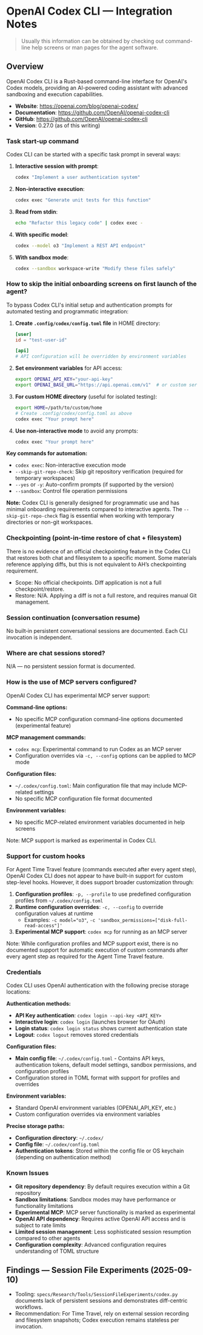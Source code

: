 # OpenAI Codex CLI — Integration Notes

> Usually this information can be obtained by checking out command-line help screens or man pages for the agent software.

## Overview

OpenAI Codex CLI is a Rust-based command-line interface for OpenAI's Codex models, providing an AI-powered coding assistant with advanced sandboxing and execution capabilities.

- **Website**: <https://openai.com/blog/openai-codex/>
- **Documentation**: <https://github.com/OpenAI/openai-codex-cli>
- **GitHub**: <https://github.com/OpenAI/openai-codex-cli>
- **Version**: 0.27.0 (as of this writing)

### Task start-up command

Codex CLI can be started with a specific task prompt in several ways:

1. **Interactive session with prompt**:

   ```bash
   codex "Implement a user authentication system"
   ```

2. **Non-interactive execution**:

   ```bash
   codex exec "Generate unit tests for this function"
   ```

3. **Read from stdin**:

   ```bash
   echo "Refactor this legacy code" | codex exec -
   ```

4. **With specific model**:

   ```bash
   codex --model o3 "Implement a REST API endpoint"
   ```

5. **With sandbox mode**:
   ```bash
   codex --sandbox workspace-write "Modify these files safely"
   ```

### How to skip the initial onboarding screens on first launch of the agent?

To bypass Codex CLI's initial setup and authentication prompts for automated testing and programmatic integration:

1. **Create `.config/codex/config.toml` file** in HOME directory:
   ```toml
   [user]
   id = "test-user-id"

   [api]
   # API configuration will be overridden by environment variables
   ```

2. **Set environment variables** for API access:
   ```bash
   export OPENAI_API_KEY="your-api-key"
   export OPENAI_BASE_URL="https://api.openai.com/v1"  # or custom server
   ```

3. **For custom HOME directory** (useful for isolated testing):
   ```bash
   export HOME=/path/to/custom/home
   # Create .config/codex/config.toml as above
   codex exec "Your prompt here"
   ```

4. **Use non-interactive mode** to avoid any prompts:
   ```bash
   codex exec "Your prompt here"
   ```

**Key commands for automation:**
- `codex exec`: Non-interactive execution mode
- `--skip-git-repo-check`: Skip git repository verification (required for temporary workspaces)
- `--yes` or `-y`: Auto-confirm prompts (if supported by the version)
- `--sandbox`: Control file operation permissions

**Note:** Codex CLI is generally designed for programmatic use and has minimal onboarding requirements compared to interactive agents. The `--skip-git-repo-check` flag is essential when working with temporary directories or non-git workspaces.

### Checkpointing (point-in-time restore of chat + filesystem)

There is no evidence of an official checkpointing feature in the Codex CLI that restores both chat and filesystem to a specific moment. Some materials reference applying diffs, but this is not equivalent to AH’s checkpointing requirement.

- Scope: No official checkpoints. Diff application is not a full checkpoint/restore.
- Restore: N/A. Applying a diff is not a full restore, and requires manual Git management.

### Session continuation (conversation resume)

No built‑in persistent conversational sessions are documented. Each CLI invocation is independent.

### Where are chat sessions stored?

N/A — no persistent session format is documented.

### How is the use of MCP servers configured?

OpenAI Codex CLI has experimental MCP server support:

**Command-line options:**

- No specific MCP configuration command-line options documented (experimental feature)

**MCP management commands:**

- `codex mcp`: Experimental command to run Codex as an MCP server
- Configuration overrides via `-c, --config` options can be applied to MCP mode

**Configuration files:**

- `~/.codex/config.toml`: Main configuration file that may include MCP-related settings
- No specific MCP configuration file format documented

**Environment variables:**

- No specific MCP-related environment variables documented in help screens

Note: MCP support is marked as experimental in Codex CLI.

### Support for custom hooks

For Agent Time Travel feature (commands executed after every agent step), OpenAI Codex CLI does not appear to have built-in support for custom step-level hooks. However, it does support broader customization through:

1. **Configuration profiles**: `-p, --profile` to use predefined configuration profiles from `~/.codex/config.toml`
2. **Runtime configuration overrides**: `-c, --config` to override configuration values at runtime
   - Examples: `-c model="o3"`, `-c 'sandbox_permissions=["disk-full-read-access"]'`
3. **Experimental MCP support**: `codex mcp` for running as an MCP server

Note: While configuration profiles and MCP support exist, there is no documented support for automatic execution of custom commands after every agent step as required for the Agent Time Travel feature.

### Credentials

Codex CLI uses OpenAI authentication with the following precise storage locations:

**Authentication methods:**

- **API Key authentication**: `codex login --api-key <API_KEY>`
- **Interactive login**: `codex login` (launches browser for OAuth)
- **Login status**: `codex login status` shows current authentication state
- **Logout**: `codex logout` removes stored credentials

**Configuration files:**

- **Main config file**: `~/.codex/config.toml` - Contains API keys, authentication tokens, default model settings, sandbox permissions, and configuration profiles
- Configuration stored in TOML format with support for profiles and overrides

**Environment variables:**

- Standard OpenAI environment variables (OPENAI_API_KEY, etc.)
- Custom configuration overrides via environment variables

**Precise storage paths:**

- **Configuration directory**: `~/.codex/`
- **Config file**: `~/.codex/config.toml`
- **Authentication tokens**: Stored within the config file or OS keychain (depending on authentication method)

### Known Issues

- **Git repository dependency**: By default requires execution within a Git repository
- **Sandbox limitations**: Sandbox modes may have performance or functionality limitations
- **Experimental MCP**: MCP server functionality is marked as experimental
- **OpenAI API dependency**: Requires active OpenAI API access and is subject to rate limits
- **Limited session management**: Less sophisticated session resumption compared to other agents
- **Configuration complexity**: Advanced configuration requires understanding of TOML structure

## Findings — Session File Experiments (2025-09-10)

- Tooling: `specs/Research/Tools/SessionFileExperiments/codex.py` documents lack of persistent sessions and demonstrates diff-centric workflows.
- Recommendation: For Time Travel, rely on external session recording and filesystem snapshots; Codex execution remains stateless per invocation.
